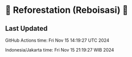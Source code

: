 
# 🌳 Reforestation (Reboisasi) 🌲

## Last Updated

GitHub Actions time: Fri Nov 15 14:19:27 UTC 2024

Indonesia/Jakarta time: Fri Nov 15 21:19:27 WIB 2024
